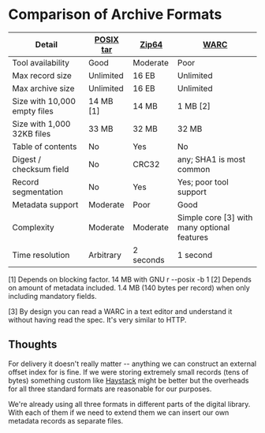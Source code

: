 Comparison of Archive Formats
=============================

|Detail                             |[POSIX tar]|[Zip64]   |[WARC]                      |
|-----------------------------------|-----------|----------|----------------------------|
|Tool availability                  |Good       |Moderate  |Poor                        |
|Max record size                    |Unlimited  |16 EB     |Unlimited                   |
|Max archive size                   |Unlimited  |16 EB     |Unlimited                   |
|Size with 10,000 empty files       |14 MB [1]  |14 MB     |1 MB [2]                    |
|Size with 1,000 32KB files         |33 MB      |32 MB     |32 MB                       |
|Table of contents                  |No         |Yes       |No                          |
|Digest / checksum field            |No         |CRC32     |any; SHA1 is most common    |
|Record segmentation                |No         |Yes       |Yes; poor tool support      |
|Metadata support                   |Moderate   |Poor      |Good                        |
|Complexity                         |Moderate   |Moderate  |Simple core [3] with many optional features |
|Time resolution                    |Arbitrary  |2 seconds | 1 second                   |

[1] Depends on blocking factor. 14 MB with GNU r --posix -b 1
[2] Depends on amount of metadata included. 1.4 MB (140 bytes per record) when only including mandatory fields.

[3] By design you can read a WARC in a text editor and understand it without having read the spec.  It's very similar to HTTP.

Thoughts
--------
For delivery it doesn't really matter -- anything we can construct an external offset index for is fine. If we were storing extremely small records (tens of bytes) something custom like [Haystack] might be better but the overheads for all three standard formats are reasonable for our purposes.

We're already using all three formats in different parts of the digital library. With each of them if we need to extend them we can insert our own metadata records as separate files.


[WARC]: http://bibnum.bnf.fr/WARC/warc_ISO_DIS_28500.pdf
[POSIX tar]: https://en.wikipedia.org/wiki/Tar_%28file_format%29
[Zip64]: https://en.wikipedia.org/wiki/Zip_(file_format)#ZIP64
[Haystack]: https://www.facebook.com/note.php?note_id=76191543919

